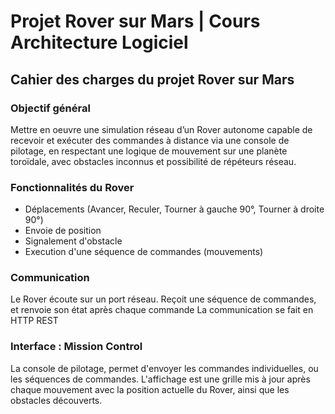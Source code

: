 # Projet Rover sur Mars | Cours Architecture Logiciel

## Cahier des charges du projet Rover sur Mars
### Objectif général
Mettre en oeuvre une simulation réseau d’un Rover autonome capable de recevoir et exécuter des commandes à distance via une console de pilotage, en respectant une logique de mouvement sur une planète toroïdale, avec obstacles inconnus et possibilité de répéteurs réseau.

### Fonctionnalités du Rover
- Déplacements (Avancer, Reculer, Tourner à gauche 90°, Tourner à droite 90°)
- Envoie de position
- Signalement d'obstacle
- Execution d'une séquence de commandes (mouvements)

### Communication
Le Rover écoute sur un port réseau. Reçoit une séquence de commandes, et renvoie son état après chaque commande
La communication se fait en HTTP REST

### Interface : Mission Control
La console de pilotage, permet d'envoyer les commandes individuelles, ou les séquences de commandes.
L'affichage est une grille mis à jour après chaque mouvement avec la position actuelle du Rover, ainsi que les obstacles découverts.

